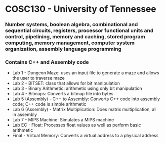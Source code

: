 # COSC130 - University of Tennessee
 
### Number systems, boolean algebra, combinational and sequential circuits, registers, processor functional units and control, pipelining, memory and caching, stored program computing, memory management, computer system organization, assembly language programming

### Contains C++ and Assembly code

- Lab 1 - Dungeon Maze: uses an input file to generate a maze and allows the user to traverse maze
- Lab 2 - BITSET: class that allows for bit manipulation
- Lab 3 - Binary Arithmetic: arithmetic using only bit manipulation
- Lab 4 - Bitmaps: Converts a bitmap file into bytes
- Lab 5 (Assembly) - C++ to Assembly: Converts C++ code into assembly code; C++ code is simple arithmetic
- Lab 6 (Assembly) - Matrix Multiplication: Does matrix multiplication, all in assembly
- Lab 7 - MIPS Machine: Simulates a MIPS machine
- Lab EC - Float: Processes float values as well as perform basic arithmetic
- Final - Virtual Memory: Converts a virtual address to a physical address
